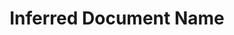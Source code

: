 ---
  id: "1794"
  fieldLayoutId: "89"
  uid: "d5cfd847-1a8d-4614-8142-02c146aad35d"
  enabled: "1"
  archived: "0"
  dateCreated: "2018-04-03 21:19:15"
  dateUpdated: "2019-01-28 02:47:23"
  siteSettingsId: "1794"
  slug: "inferred-document-name"
  siteId: "1"
  uri: "patterns/web/entry/inferred-document-name"
  enabledForSite: "1"
  sectionId: "2"
  typeId: "2"
  authorId: "1"
  postdateCreated: "2018-04-03 21:19:15"
  expirydateCreated: null
  contentId: "1794"
  title: "Inferred Document Name"
  field_allColorsComputed: null
  field_allColorsComputedIllustration: null
  field_allColorsComputedThumbnail: null
  field_appDescription: null
  field_appDescriptionSentiment: null
  field_audio: "0"
  field_authorFaq: null
  field_bgThumbPosition: "left top"
  field_body: null
  field_captureSize: null
  field_categoriesRaw: "delight,\nreducing cognitive load,\nautomation"
  field_categoryInPlainText: null
  field_coldThumbTransform: null
  field_colorPalette: null
  field_contributorName: null
  field_contributorUrl: null
  field_coverColor: null
  field_dominantColor: null
  field_externalContributor: "0"
  field_fetchWebsiteData: null
  field_fullName: null
  field_gfycatSource: "JointAccomplishedFinch"
  field_gif: "1"
  field_gumletUrl: null
  field_gumletUrlNoPreParse: null
  field_howHelps: "<p><strong>Automation, Reducing Cognitive Load and Delight.</strong></p>\n<p>By automatically inferring the title of a document, Google Docs automates a prevalent and repetitive document creation task, which ultimately helps the users in having a more lightweight and delightful experience.</p>\n<p>Automating everyday tasks and intelligently inferring data on behalf of the users, are powerful strategies that can make interacting with a user interface more intuitive.</p>"
  field_howWorks: "<p>When users create a new document inside Google Docs, the application takes them right inside the document and allows them to start typing and adding content immediately.</p>\n<p>If the users never rename the document, this will be saved in the file system as an \"Untitled document.\"</p>\n<p>When users want to rename a document that they are working on, they must click on the actual document title in the top left corner and type the title name they want for said document.</p>\n<p>If there's content in the body of the document, Google Docs will automatically look for the first line and populate the title field with the first line. The auto-populated text is also pre-selected for speedy deletion in case the suggested title doesn't match the user's desired document title.</p>\n<p>Since most documents start with some title, it's safe to assume the actual name of the file needs to correspond to the written body title. Google Docs relies on this assumption to help the user automate the process of naming a document. </p>"
  field_iconColors: null
  field_iconComputedColors: null
  field_illustrationSource: null
  field_imagePathRaw: ""
  field_imageTextOcr: null
  field_depthArticleBody: null
  field_lpSentimentScore: null
  field_lpUrl: null
  field_mediaEmbed: null
  field_mobileId: null
  field_mobileShotSrc: null
  field_newsObject: null
  field_pageFetchJsonString: null
  field_patternSrc: "Google Docs"
  field_platformRaw: "Web"
  field_qualityDescription: null
  field_rawResponse: null
  field_readingDuration: null
  field_readingDurationSeconds: null
  field_readingEaseLevel: null
  field_readingEaseScore: null
  field_references: null
  field_screenshotColors: null
  field_screenshotComputedColors: null
  field_sourceFromArchive: null
  field_strategyDescription: null
  field_thumbColors: null
  field_thumbVideoUrl: null
  field_webDescription: null
  field_webTitle: null
  field_what: "<p>This is a solution found in the Google Docs web app. When a user wants to name a new document, Google Docs will automatically populate the document name with the top headline in the document body.</p>"
  root: null
  lft: null
  rgt: null
  level: null
  structureId: null
  layout: layouts/post.njk
---